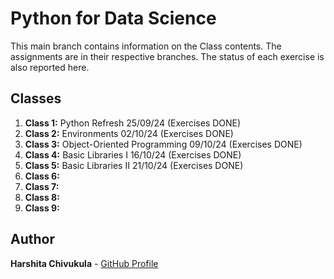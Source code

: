 # Python for Data Science 

This main branch contains information on the Class contents. The assignments are in their respective branches. The status of each exercise is also reported here.

## Classes

1. **Class 1:** Python Refresh 25/09/24 (Exercises DONE)
2. **Class 2:** Environments 02/10/24 (Exercises DONE)
3. **Class 3:** Object-Oriented Programming 09/10/24 (Exercises DONE)
4. **Class 4:** Basic Libraries I 16/10/24 (Exercises DONE)
5. **Class 5:** Basic Libraries II 21/10/24 (Exercises DONE)
6. **Class 6:** 
7. **Class 7:** 
8. **Class 8:** 
9. **Class 9:** 

## Author

**Harshita Chivukula** - [GitHub Profile](https://github.com/yourusername)
